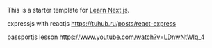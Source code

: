 This is a starter template for [Learn Next.js](https://nextjs.org/learn).

expressjs with reactjs
https://tuhub.ru/posts/react-express

passportjs lesson
https://www.youtube.com/watch?v=LDnwNtWIq_4